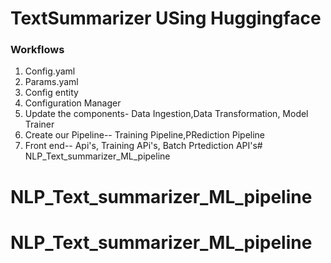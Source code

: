 # TextSummarizer USing Huggingface

### Workflows 

1. Config.yaml
2. Params.yaml
3. Config entity
4. Configuration Manager
5. Update the components- Data Ingestion,Data Transformation, Model Trainer
6. Create our Pipeline-- Training Pipeline,PRediction Pipeline
7. Front end-- Api's, Training APi's, Batch Prtediction API's# NLP_Text_summarizer_ML_pipeline
# NLP_Text_summarizer_ML_pipeline
# NLP_Text_summarizer_ML_pipeline
